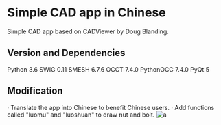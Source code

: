 # Simple CAD app in Chinese
Simple CAD app based on CADViewer by Doug Blanding.
## Version and Dependencies
Python 3.6
SWIG 0.11
SMESH 6.7.6
OCCT 7.4.0
PythonOCC 7.4.0
PyQt 5
## Modification
· Translate the app into Chinese to benefit Chinese users.
· Add functions called "luomu" and "luoshuan" to draw nut and bolt.
![a](https://imgvideoforblog.oss-cn-shanghai.aliyuncs.com/%E5%B1%8F%E5%B9%95%E5%BF%AB%E7%85%A7%202020-07-07%20%E4%B8%8A%E5%8D%8810.01.27.png)
